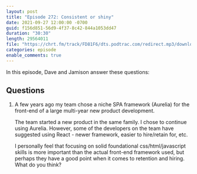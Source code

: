 ```yaml
---
layout: post
title: "Episode 272: Consistent or shiny"
date: 2021-09-27 12:00:00 -0700
guid: f156d851-56d9-4f37-8c42-844a1053dd47
duration: "30:30"
length: 29564011
file: "https://chrt.fm/track/FD81F6/dts.podtrac.com/redirect.mp3/download.softskills.audio/sse-272.mp3"
categories: episode
enable_comments: true
---
```


In this episode, Dave and Jamison answer these questions:

## Questions

1. A few years ago my team chose a niche SPA framework (Aurelia) for the front-end of a large multi-year new product development.
   
   The team started a new product in the same family. I chose to continue using Aurelia. However, some of the developers on the team have suggested using React - newer framework, easier to hire/retain for, etc.
   
   I personally feel that focusing on solid foundational css/html/javascript skills is more important than the actual front-end framework used, but perhaps they have a good point when it comes to retention and hiring. What do you think?
